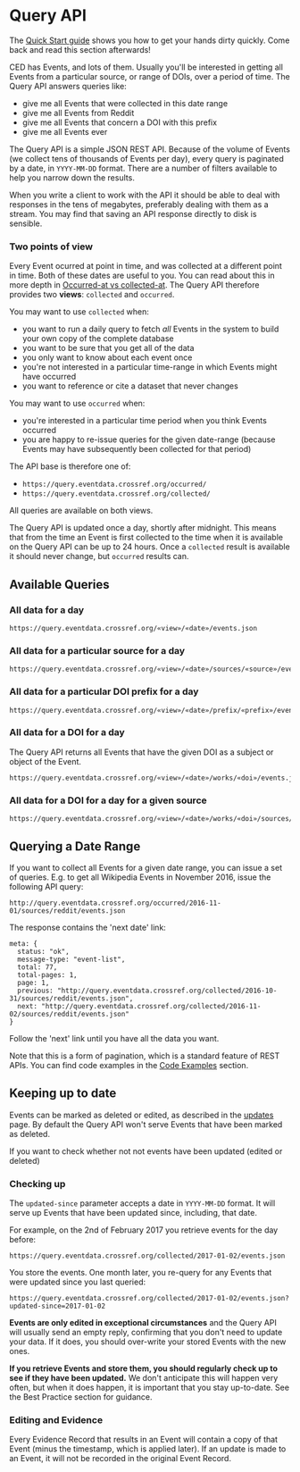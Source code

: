 # Query API

The [Quick Start guide](quickstart) shows you how to get your hands dirty quickly. Come back and read this section afterwards!

CED has Events, and lots of them. Usually you'll be interested in getting all Events from a particular source, or range of DOIs, over a period of time. The Query API answers queries like:

 - give me all Events that were collected in this date range
 - give me all Events from Reddit
 - give me all Events that concern a DOI with this prefix
 - give me all Events ever

The Query API is a simple JSON REST API. Because of the volume of Events (we collect tens of thousands of Events per day), every query is paginated by a date, in `YYYY-MM-DD` format. There are a number of filters available to help you narrow down the results.

When you write a client to work with the API it should be able to deal with responses in the tens of megabytes, preferably dealing with them as a stream. You may find that saving an API response directly to disk is sensible.

### Two points of view

Every Event ocurred at point in time, and was collected at a different point in time. Both of these dates are useful to you. You can read about this in more depth in [Occurred-at vs collected-at](concepts#concept-timescales). The Query API therefore provides two **views**: `collected` and `occurred`.

You may want to use `collected` when:

 - you want to run a daily query to fetch *all* Events in the system to build your own copy of the complete database
 - you want to be sure that you get all of the data
 - you only want to know about each event once
 - you're not interested in a particular time-range in which Events might have occurred
 - you want to reference or cite a dataset that never changes

You may want to use `occurred` when:

 - you're interested in a particular time period when you think Events occurred
 - you are happy to re-issue queries for the given date-range (because Events may have subsequently been collected for that period)


The API base is therefore one of:

  - `https://query.eventdata.crossref.org/occurred/`
  - `https://query.eventdata.crossref.org/collected/`

All queries are available on both views.

The Query API is updated once a day, shortly after midnight. This means that from the time an Event is first collected to the time when it is available on the Query API can be up to 24 hours. Once a `collected` result is available it should never change, but `occurred` results can.

## Available Queries

<!-- TODO REAL WORKING QUERIES
 -->
<a name="quick-start" id="quick-start"></a>

### All data for a day

    https://query.eventdata.crossref.org/«view»/«date»/events.json

### All data for a particular source for a day

    https://query.eventdata.crossref.org/«view»/«date»/sources/«source»/events.json

### All data for a particular DOI prefix for a day

    https://query.eventdata.crossref.org/«view»/«date»/prefix/«prefix»/events.json

### All data for a DOI for a day

The Query API returns all Events that have the given DOI as a subject or object of the Event.

    https://query.eventdata.crossref.org/«view»/«date»/works/«doi»/events.json

### All data for a DOI for a day for a given source

    https://query.eventdata.crossref.org/«view»/«date»/works/«doi»/sources/«source»/events.json

## Querying a Date Range

If you want to collect all Events for a given date range, you can issue a set of queries. E.g. to get all Wikipedia Events in November 2016, issue the following API query:

<!-- TODO WORKING QUERY -->

`http://query.eventdata.crossref.org/occurred/2016-11-01/sources/reddit/events.json`

The response contains the 'next date' link:

    meta: {
      status: "ok",
      message-type: "event-list",
      total: 77,
      total-pages: 1,
      page: 1,
      previous: "http://query.eventdata.crossref.org/collected/2016-10-31/sources/reddit/events.json",
      next: "http://query.eventdata.crossref.org/collected/2016-11-02/sources/reddit/events.json"
    }

Follow the 'next' link until you have all the data you want.

Note that this is a form of pagination, which is a standard feature of REST APIs. You can find code examples in the [Code Examples](#appendix-code-examples) section.

## Keeping up to date

Events can be marked as deleted or edited, as described in the [updates](../data/updates) page. By default the Query API won't serve Events that have been marked as deleted. 

If you want to check whether not not events have been updated (edited or deleted)


### Checking up

The `updated-since` parameter accepts a date in `YYYY-MM-DD` format. It will serve up Events that have been updated since, including, that date.

For example, on the 2nd of February 2017 you retrieve events for the day before:

    https://query.eventdata.crossref.org/collected/2017-01-02/events.json

You store the events. One month later, you re-query for any Events that were updated since you last queried:

    https://query.eventdata.crossref.org/collected/2017-01-02/events.json?updated-since=2017-01-02

**Events are only edited in exceptional circumstances** and the Query API will usually send an empty reply, confirming that you don't need to update your data. If it does, you should over-write your stored Events with the new ones. 

**If you retrieve Events and store them, you should regularly check up to see if they have been updated.** We don't anticipate this will happen very often, but when it does happen, it is important that you stay up-to-date. See the Best Practice section for guidance.

### Editing and Evidence

Every Evidence Record that results in an Event will contain a copy of that Event (minus the timestamp, which is applied later). If an update is made to an Event, it will not be recorded in the original Event Record.
